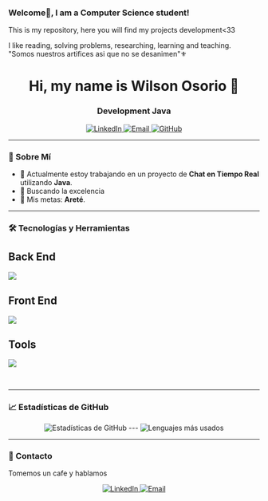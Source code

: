 ### Welcome👋, I am a Computer Science student!

This is my repository, here you will find my projects development<33

I like reading, solving problems, researching, learning and teaching.  
"Somos nuestros artifices asi que no se desanimen"⚜
<h1 align="center">Hi, my name is Wilson Osorio 👋</h1>
<h3 align="center">Development Java</h3>

<p align="center", margin="10px">
  <a href="https://www.linkedin.com/in/wilson-osorio-" target="_blank">
    <img  src="https://skillicons.dev/icons?i=linkedin" alt="LinkedIn" />
  </a>
  <a href="mailto:osoriowilson089@gmail.com">
    <img src="https://skillicons.dev/icons?i=gmail" alt="Email" />
  </a>
  <a href="https://github.com/03Wi" target="_blank">
    <img src="https://skillicons.dev/icons?i=github" alt="GitHub" />
  </a>
</p>

---

### 🌟 Sobre Mí

- 🔭 Actualmente estoy trabajando en un proyecto de **Chat en Tiempo Real** utilizando **Java**.
- 🌱 Buscando la excelencia
- 🎯 Mis metas: **Areté**.

---

### 🛠️ Tecnologías y Herramientas

<p align="center">
  
  <h2>Back End</h2>
  <a href="https://skillicons.dev">
    <img src="https://skillicons.dev/icons?i=java,spring,idea,maven,mysql,postgres&perline=6" />
  </a>
  
  <h2>Front End</h2>
  <a href="https://skillicons.dev">
    <img src="https://skillicons.dev/icons?i=html,css,js,regex&perline=6" />
  </a>
  
  <h2>Tools</h2>
  <a href="https://skillicons.dev">
    <img src="https://skillicons.dev/icons?i=postman,docker,git,github,linux&perline=6" />
  </a>
</p>
<br>

---

### 📈 Estadísticas de GitHub

<p align="center">
  <img src="https://github-readme-stats.vercel.app/api?username=03Wi&show_icons=true&theme=radical" alt="Estadísticas de GitHub">
  ---
  <img src="https://github-readme-stats.vercel.app/api/top-langs/?username=03Wi&layout=compact&theme=radical" alt="Lenguajes más usados">
</p>

---

### 💬 Contacto

Tomemos un cafe y hablamos

<p align="center">
  <a href="https://www.linkedin.com/in/wilson-osorio-" target="_blank">
    <img src="https://img.shields.io/badge/LinkedIn-0A66C2?style=for-the-badge&logo=linkedin&logoColor=white" alt="LinkedIn">
  </a>
  <a href="mailto:osoriowilson089@gmail.com">
    <img src="https://img.shields.io/badge/Email-D14836?style=for-the-badge&logo=gmail&logoColor=white" alt="Email">
  </a>
</p>



